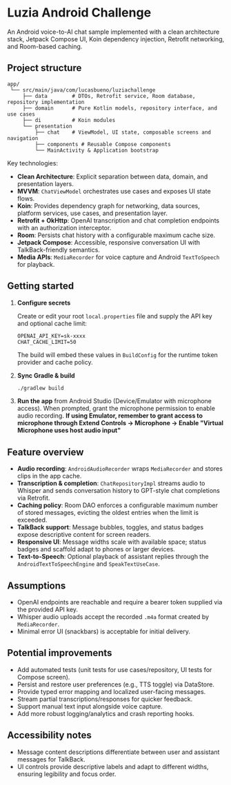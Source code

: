 # Luzia Android Challenge

An Android voice-to-AI chat sample implemented with a clean architecture stack, Jetpack Compose UI, Koin dependency injection, Retrofit networking, and Room-based caching.

## Project structure

```
app/
 └── src/main/java/com/lucasbueno/luziachallenge
     ├── data        # DTOs, Retrofit service, Room database, repository implementation
     ├── domain      # Pure Kotlin models, repository interface, and use cases
     ├── di          # Koin modules
     └── presentation
         ├── chat    # ViewModel, UI state, composable screens and navigation
         ├── components # Reusable Compose components
         └── MainActivity & Application bootstrap
```

Key technologies:

- **Clean Architecture**: Explicit separation between data, domain, and presentation layers.
- **MVVM**: `ChatViewModel` orchestrates use cases and exposes UI state flows.
- **Koin**: Provides dependency graph for networking, data sources, platform services, use cases, and presentation layer.
- **Retrofit + OkHttp**: OpenAI transcription and chat completion endpoints with an authorization interceptor.
- **Room**: Persists chat history with a configurable maximum cache size.
- **Jetpack Compose**: Accessible, responsive conversation UI with TalkBack-friendly semantics.
- **Media APIs**: `MediaRecorder` for voice capture and Android `TextToSpeech` for playback.

## Getting started

1. **Configure secrets**

   Create or edit your root `local.properties` file and supply the API key and optional cache limit:

   ```properties
   OPENAI_API_KEY=sk-xxxx
   CHAT_CACHE_LIMIT=50
   ```

   The build will embed these values in `BuildConfig` for the runtime token provider and cache policy.

2. **Sync Gradle & build**

   ```bash
   ./gradlew build
   ```

3. **Run the app** from Android Studio (Device/Emulator with microphone access). When prompted, grant the microphone permission to enable audio recording.
   **If using Emulator, remember to grant access to microphone through Extend Controls -> Microphone -> Enable "Virtual Microphone uses host audio input"**

## Feature overview

- **Audio recording**: `AndroidAudioRecorder` wraps `MediaRecorder` and stores clips in the app cache.
- **Transcription & completion**: `ChatRepositoryImpl` streams audio to Whisper and sends conversation history to GPT-style chat completions via Retrofit.
- **Caching policy**: Room DAO enforces a configurable maximum number of stored messages, evicting the oldest entries when the limit is exceeded.
- **TalkBack support**: Message bubbles, toggles, and status badges expose descriptive content for screen readers.
- **Responsive UI**: Message widths scale with available space; status badges and scaffold adapt to phones or larger devices.
- **Text-to-Speech**: Optional playback of assistant replies through the `AndroidTextToSpeechEngine` and `SpeakTextUseCase`.

## Assumptions

- OpenAI endpoints are reachable and require a bearer token supplied via the provided API key.
- Whisper audio uploads accept the recorded `.m4a` format created by `MediaRecorder`.
- Minimal error UI (snackbars) is acceptable for initial delivery.

## Potential improvements

- Add automated tests (unit tests for use cases/repository, UI tests for Compose screen).
- Persist and restore user preferences (e.g., TTS toggle) via DataStore.
- Provide typed error mapping and localized user-facing messages.
- Stream partial transcriptions/responses for quicker feedback.
- Support manual text input alongside voice capture.
- Add more robust logging/analytics and crash reporting hooks.

## Accessibility notes

- Message content descriptions differentiate between user and assistant messages for TalkBack.
- UI controls provide descriptive labels and adapt to different widths, ensuring legibility and focus order.


